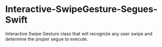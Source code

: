 # Interactive-SwipeGesture-Segues-Swift
Interactive Swipe Gesture class that will recognize any user swipe and determine the proper segue to execute.
